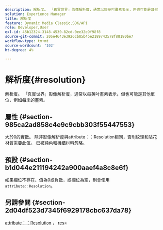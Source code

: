 ```yaml
---
description: 解析度。 「真實世界」影像解析度，通常以每英吋畫素表示，但也可能是其他單位，例如每米的畫素。
solution: Experience Manager
title: 解析度
feature: Dynamic Media Classic,SDK/API
role: Developer,User
exl-id: 45b12324-3148-4530-82cd-0ee32e9f98f8
source-git-commit: 206e4643e3926cb85b4be2189743578f88180be7
workflow-type: tm+mt
source-wordcount: '102'
ht-degree: 4%

---
```


# 解析度{#resolution}

解析度。 「真實世界」影像解析度，通常以每英吋畫素表示，但也可能是其他單位，例如每米的畫素。

## 屬性 {#section-985ca2ad858c4e9c9cbb303f55447553}

大於0的實數。 除非影像解析度與attribute：：Resolution相同，否則紋理和貼花材質需要此值。 已被純色和機櫃材料忽略。

## 預設 {#section-b1d044e211194242a900aaef4a8c8e6f}

如果欄位不存在、值為0或負數，或欄位為空，則會使用`attribute::Resolution`。

## 另請參閱 {#section-2d04df523d7345f6929178cbc637da78}

[attribute：：Resolution](../../../../../ir-api/material-cat/image-rendering-api-ref/c-ir-material-catalog/c-ir-material-data-reference/r-ir-resolution-dataref.md#reference-09fe14e6bfbf4db6b7f4369fffecc806) ， [res=](../../../../../ir-api/http-protocol/image-rendering-api-ref/c-ir-http-protocol-ref/c-ir-http-protocol-command-reference/r-ir-res.md#reference-0ad9de8887144c83a6db97b4994f7c04)
